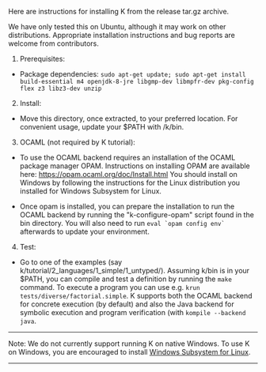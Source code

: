 <!-- Copyright (c) 2012-2018 K Team. All Rights Reserved. -->
Here are instructions for installing K from the release tar.gz archive.

We have only tested this on Ubuntu, although it may work on other distributions.
Appropriate installation instructions and bug reports are welcome from contributors.

1. Prerequisites:
  * Package dependencies:
    `sudo apt-get update; sudo apt-get install build-essential m4 openjdk-8-jre libgmp-dev libmpfr-dev pkg-config flex z3 libz3-dev unzip`

2. Install:
  * Move this directory, once extracted, to your preferred location.  For convenient usage,
    update your $PATH with <preferred-location>/k/bin.

3. OCAML (not required by K tutorial):
  * To use the OCAML backend requires an installation of the OCAML package
    manager OPAM. Instructions on installing OPAM are available here:
    https://opam.ocaml.org/doc/Install.html
    You should install on Windows by following the instructions for the
    Linux distribution you installed for Windows Subsystem for Linux.
    
  * Once opam is installed, you can prepare the installation to run
    the OCAML backend by running the "k-configure-opam" script found
    in the bin directory. You will also need to run ``eval `opam config env` ``
    afterwards to update your environment.

4. Test:
  * Go to one of the examples (say k/tutorial/2_languages/1_simple/1_untyped/).
    Assuming k/bin is in your $PATH, you can compile and test a definition by running
    the `make` command.
    To execute a program you can use e.g. `krun tests/diverse/factorial.simple`.
    K supports both the OCAML backend for concrete execution (by default) and
    also the Java backend for symbolic execution and program verification (with
    `kompile --backend java`.

--------------------------------------------------------------------------

Note: We do not currently support running K on native Windows. To use K on
Windows, you are encouraged to install
[Windows Subsystem for Linux](https://docs.microsoft.com/en-us/windows/wsl/install-win10).

--------------------------------------------------------------------------
